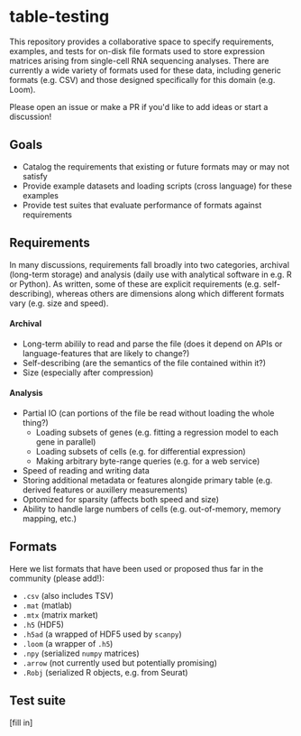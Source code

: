 # table-testing

This repository provides a collaborative space to specify requirements, examples, and tests for on-disk file formats used to store expression matrices arising from single-cell RNA sequencing analyses. There are currently a wide variety of formats used for these data, including generic formats (e.g. CSV) and those designed specifically for this domain (e.g. Loom). 

Please open an issue or make a PR if you'd like to add ideas or start a discussion!

## Goals

- Catalog the requirements that existing or future formats may or may not satisfy
- Provide example datasets and loading scripts (cross language) for these examples
- Provide test suites that evaluate performance of formats against requirements

## Requirements

In many discussions, requirements fall broadly into two categories, archival (long-term storage) and analysis (daily use with analytical software in e.g. R or Python). As written, some of these are explicit requirements (e.g. self-describing), whereas others are dimensions along which different formats vary (e.g. size and speed).

#### Archival
- Long-term abilily to read and parse the file (does it depend on APIs or language-features that are likely to change?)
- Self-describing (are the semantics of the file contained within it?)
- Size (especially after compression)

#### Analysis
- Partial IO (can portions of the file be read without loading the whole thing?)
  - Loading subsets of genes (e.g. fitting a regression model to each gene in parallel)
  - Loading subsets of cells (e.g. for differential expression)
  - Making arbitrary byte-range queries (e.g. for a web service)
- Speed of reading and writing data
- Storing additional metadata or features alongide primary table (e.g. derived features or auxillery measurements)
- Optomized for sparsity (affects both speed and size)
- Ability to handle large numbers of cells (e.g. out-of-memory, memory mapping, etc.)

## Formats

Here we list formats that have been used or proposed thus far in the community (please add!):
- `.csv` (also includes TSV)
- `.mat` (matlab)
- `.mtx` (matrix market)
- `.h5` (HDF5)
- `.h5ad` (a wrapped of HDF5 used by `scanpy`)
- `.loom` (a wrapper of `.h5`)
- `.npy` (serialized `numpy` matrices)
- `.arrow` (not currently used but potentially promising)
- `.Robj` (serialized R objects, e.g. from Seurat)

## Test suite

[fill in]
